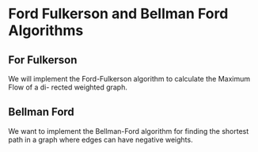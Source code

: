 # Ford Fulkerson and Bellman Ford Algorithms
## For Fulkerson
We will implement the Ford-Fulkerson algorithm to calculate the Maximum Flow of a di- rected weighted graph.

## Bellman Ford
We want to implement the Bellman-Ford algorithm for finding the shortest path in a graph where edges can have negative weights.
